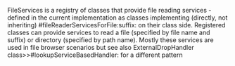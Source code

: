 FileServices is a registry of classes that provide file reading services - defined in the current implementation as classes implementing (directly, not inheriting) #fileReaderServicesForFile:suffix: on their class side.
Registered classes can provide services to read a file (specified by file name and suffix) or directory (specified by path name). 
Mostly these services are used in file browser scenarios but see also ExternalDropHandler class>>#lookupServiceBasedHandler: for a different pattern